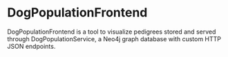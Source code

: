 DogPopulationFrontend
=====================

DogPopulationFrontend is a tool to visualize pedigrees stored and served through DogPopulationService, a Neo4j graph database with custom HTTP JSON endpoints.